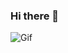 ### Hi there 👋

<img src="https://pa1.narvii.com/6113/50c478c96248b3bb33a1de95c182ddf54dc62f98_hq.gif" alt="Gif">
